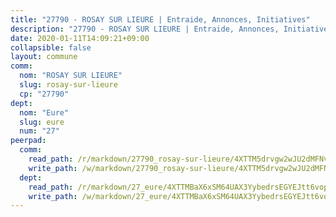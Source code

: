 ```yaml
---
title: "27790 - ROSAY SUR LIEURE | Entraide, Annonces, Initiatives"
description: "27790 - ROSAY SUR LIEURE | Entraide, Annonces, Initiatives"
date: 2020-01-11T14:09:21+09:00
collapsible: false
layout: commune
comm:
  nom: "ROSAY SUR LIEURE"
  slug: rosay-sur-lieure
  cp: "27790"
dept:
  nom: "Eure"
  slug: eure
  num: "27"
peerpad:
  comm:
    read_path: /r/markdown/27790_rosay-sur-lieure/4XTTM5drvgw2wJU2dMFNv4vaMHYHjRqoqk5vPNNDzhPwq29gX
    write_path: /w/markdown/27790_rosay-sur-lieure/4XTTM5drvgw2wJU2dMFNv4vaMHYHjRqoqk5vPNNDzhPwq29gX-K3TgV1HixM2iM5FMCK1h5zTAo77gmBJWZ82Q417WiomnnKDVNkgdy6ChBVfTkRV3CWe7DpeungDunwCwQfG8tjtRL3NhyMucRoBQ3cKNixaiLQHW4f2qkvcpZLzs7SWQjfUitcMZ
  dept:
    read_path: /r/markdown/27_eure/4XTTMBaX6xSM64UAX3YybedrsEGYEJtt6vopdQsPEFtGijgwg
    write_path: /w/markdown/27_eure/4XTTMBaX6xSM64UAX3YybedrsEGYEJtt6vopdQsPEFtGijgwg-K3TgUmjy61Gu7ZFzjoVmiacXP2Rc4pq6sxVCYUX3mFQZWQw9yCKsEoAMagtuW4jJTYhK96DsWW4cPmZLagvQNZ34BscGcu4btrtJibt18c1mpqofaWe6Q3RartDiuMTjY7NrsH4r
---
```


